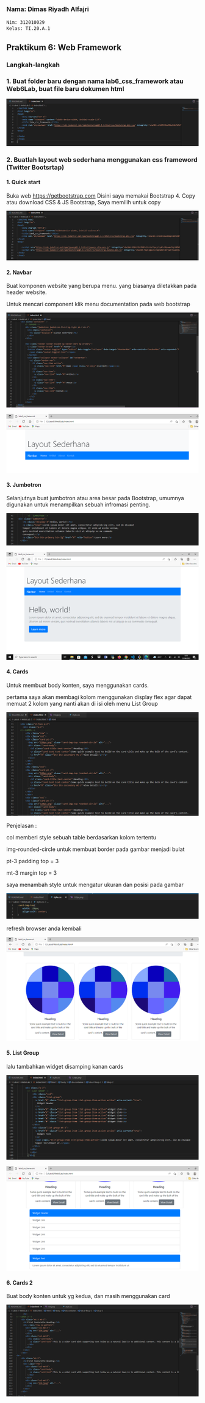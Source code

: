 ### Nama: Dimas Riyadh Alfajri
    Nim: 312010029
    Kelas: TI.20.A.1


## Praktikum 6: Web Framework


### Langkah-langkah 

### 1. Buat folder baru dengan nama lab6_css_framework atau Web6Lab, buat file baru dokumen html

![img](ss/poto1.png)

### 2. Buatlah layout web sederhana menggunakan css frameword (Twitter Bootsrtap)


#### 1. Quick start

Buka web https://getbootstrap.com Disini saya memakai Bootstrap 4. Copy atau download CSS & JS Bootstrap, Saya memilih untuk copy

![img](ss/poto2.png)

#### 2. Navbar

Buat komponen website yang berupa menu. yang biasanya diletakkan pada header website.

Untuk mencari component klik menu documentation pada web bootstrap

![img](ss/poto3.png)

![img](ss/poto4.png)

#### 3. Jumbotron

Selanjutnya buat jumbotron atau area besar pada Bootstrap, umumnya digunakan untuk menampilkan sebuah infromasi penting.

![img](ss/poto5.png)

![img](ss/poto6.png)

#### 4. Cards

Untuk membuat body konten, saya menggunakan cards.

pertama saya akan membagi kolom menggunakan display flex agar dapat memuat 2 kolom yang nanti akan di isi oleh menu List Group

![img](ss/poto7.png)

Penjelasan :

 col memberi style sebuah table berdasarkan kolom tertentu

 img-rounded-circle untuk membuat border pada gambar menjadi bulat

 pt-3 padding top = 3

 mt-3 margin top = 3

saya menambah style untuk mengatur ukuran dan posisi pada gambar

![img](ss/poto8.png)

refresh browser anda kembali

![img](ss/poto9.png)

#### 5. List Group

lalu tambahkan widget disamping kanan cards

![img](ss/poto10.png)

![img](ss/poto11.png)

#### 6. Cards 2

Buat body konten untuk yg kedua, dan masih menggunakan card

![img](ss/poto12.png)






